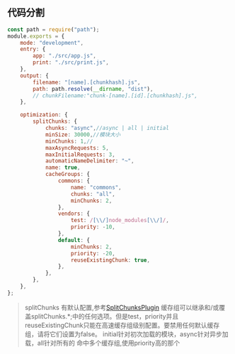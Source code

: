## 代码分割

```js
const path = require("path");
module.exports = {
	mode: "development",
	entry: {
		app: "./src/app.js",
		print: "./src/print.js",
	},
	output: {
		filename: "[name].[chunkhash].js",
		path: path.resolve(__dirname, "dist"),
		// chunkFilename:"chunk-[name].[id].[chunkhash].js",
	},

	optimization: {
		splitChunks: {
			chunks: "async",//async | all | initial
			minSize: 30000,//模块大小
			minChunks: 1,//
			maxAsyncRequests: 5,
			maxInitialRequests: 3,
			automaticNameDelimiter: "~",
			name: true,
			cacheGroups: {
				commons: {
					name: "commons",
					chunks: "all",
					minChunks: 2,
				},
				vendors: {
					test: /[\\/]node_modules[\\/]/,
					priority: -10,
				},
				default: {
					minChunks: 2,
					priority: -20,
					reuseExistingChunk: true,
				},
			},
		},
	},
};
```

> splitChunks 有默认配置,参考[SplitChunksPlugin](https://www.webpackjs.com/plugins/split-chunks-plugin/)
> 缓存组可以继承和/或覆盖splitChunks.*;中的任何选项。但是test，priority并且reuseExistingChunk只能在高速缓存组级别配置。要禁用任何默认缓存组，请将它们设置为false。
> initial针对初次加载的模块，async针对异步加载，all针对所有的
> 命中多个缓存组,使用priority高的那个